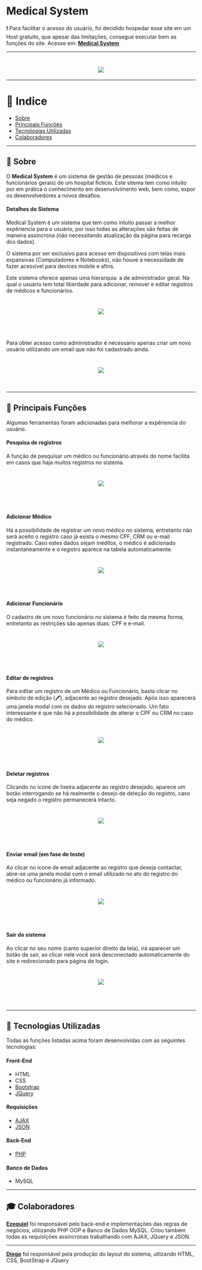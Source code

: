 # Medical System

❗ Para facilitar o acesso do usuário, foi decidido hospedar esse site em um Host gratuito, que apesar das limitações, consegue executar bem as funções do site.
Acesse em: [**Medical System**](https://medicalsystem00.000webhost.com)

---
<h1 align="center">
  <img src="assets/images/home.png">
</h1>

---

# 🔎 Indice

- [Sobre](#-sobre)
- [Principais Funções](#-principais-funções)
- [Tecnologias Utilizadas](#-tecnologias-utilizadas)
- [Colaboradores](#-colaboradores)

---

## 🧾 Sobre

O **Medical System** é um sistema de gestão de pessoas (médicos e funcionários gerais) de um hospital fictício. Este sitema tem como intuito por em prática o conhecimento em desenvolvimento web, bem como, expor os desenvolvedores a novos desafios.

#### Detalhes do Sistema

Medical System é um sistema que tem como intuito passar a melhor expêriencia para o usuário, por isso todas as alterações são feitas de maneira assíncrona (não necessitando atualização da página para recarga dos dados).

O sistema por ser exclusivo para acesso em dispositivos com telas mais expansivas (Computadores e Notebooks), não houve a necessidade de fazer acessível para devices mobile e afins.

Este sistema oferece apenas uma hierarquia: a de administrador geral. Na qual o usuário tem total liberdade para adicionar, remover e editar registros de médicos e funcionários.

<h1 align="center">
  <img src="assets/images/add.png">
</h1> <br><br>

Para obter acesso como administrador é necessário apenas criar um novo usuário utilizando um email que não foi cadastrado ainda.
<h1 align="center">
  <img src="assets/images/sign.png">
</h1> <br>

---

## 🔧 Principais Funções 

Algumas ferramentas foram adicionadas para melhorar a expêriencia do usuário.

#### Pesquisa de registros
A função de pesquisar um médico ou funcionário através do nome facilita em casos que haja muitos registros no sistema.

<h1 align="center">
  <img src="assets/images/search.png">
</h1> <br><br>

#### Adicionar Médico
Há a possibilidade de registrar um novo médico no sistema, entretanto não será aceito o registro caso já exista o mesmo CPF, CRM ou e-mail registrado. Caso estes dados sejam inéditos, o médico é adicionado instantaneamente e o registro aparece na tabela automaticamente. 

<h1 align="center">
  <img src="assets/images/warning.png">
</h1> <br><br> 

#### Adicionar Funcionário

O cadastro de um novo funcionário no sistema é feito da mesma forma, entretanto as restrições são apenas duas: CPF e e-mail.

<h1 align="center">
  <img src="assets/images/emp.png">
</h1> <br><br>

#### Editar de registros

Para editar um registro de um Médico ou Funcionário, basta clicar no símbolo de edição (🖊), adjacente ao registro desejado. Após isso aparecerá uma janela modal com os dados do registro selecionado. Um fato interessante é que não há a possibilidade de alterar o CPF ou CRM no caso do médico.

<h1 align="center">
  <img src="assets/images/edit.png">
</h1> <br><br>

#### Deletar registros

Clicando no ícone de lixeira adjacente ao registro desejado, aparece um botão interrogando se há realmente o desejo de deleção do registro, caso seja negado o registro permanecerá intacto.

<h1 align="center">
  <img src="assets/images/delete.png">
</h1> <br><br>

#### Enviar email (em fase de teste)

Ao clicar no ícone de email adjacente ao registro que deseja contactar, abre-se uma janela modal com o email utilizado no ato do registro do médico ou funcionário já informado.

<h1 align="center">
  <img src="assets/images/email.png">
</h1> <br><br>

#### Sair do sistema

Ao clicar no seu nome (canto superior direito da tela), irá aparecer um botão de sair, ao clicar nele você será desconectado automaticamente do site e redirecionado para página de login.

<h1 align="center">
  <img src="assets/images/out.png">
</h1> <br><br>

---

## 🔌 Tecnologias Utilizadas

Todas as funções listadas acima foram desenvolvidas com as seguintes tecnologias:

#### Front-End

- HTML
- CSS
- [Bootstrap](https://getbootstrap.com/)
- [JQuery](https://api.jquery.com/)

#### Requisições

- [AJAX](https://api.jquery.com/jquery.ajax/)
- [JSON](https://www.json.org/json-en.html)

#### Back-End

- [PHP](https://php.net)

#### Banco de Dados

- MySQL

---

## 🎓 Colaboradores

[**Ezequiel**](https://github.com/devEzequiel) foi responsável pelo back-end e implementações das regras de negócios, utilizando PHP OOP e Banco de Dados MySQL. Criou também todas as requisições assíncronas trabalhando com AJAX, JQuery e JSON.

---
[**Diego**](https://github.com/King-ego) foi responsável pela produção do layout do sistema, utlizando HTML, CSS, BootStrap e JQuery






